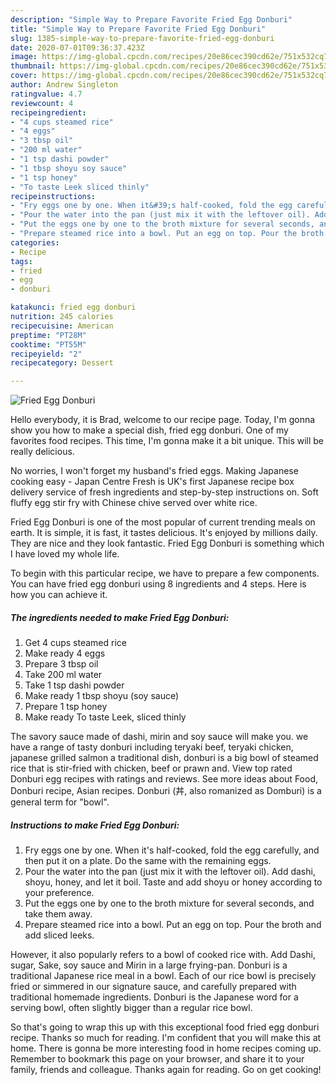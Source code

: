 ```yaml
---
description: "Simple Way to Prepare Favorite Fried Egg Donburi"
title: "Simple Way to Prepare Favorite Fried Egg Donburi"
slug: 1385-simple-way-to-prepare-favorite-fried-egg-donburi
date: 2020-07-01T09:36:37.423Z
image: https://img-global.cpcdn.com/recipes/20e86cec390cd62e/751x532cq70/fried-egg-donburi-recipe-main-photo.jpg
thumbnail: https://img-global.cpcdn.com/recipes/20e86cec390cd62e/751x532cq70/fried-egg-donburi-recipe-main-photo.jpg
cover: https://img-global.cpcdn.com/recipes/20e86cec390cd62e/751x532cq70/fried-egg-donburi-recipe-main-photo.jpg
author: Andrew Singleton
ratingvalue: 4.7
reviewcount: 4
recipeingredient:
- "4 cups steamed rice"
- "4 eggs"
- "3 tbsp oil"
- "200 ml water"
- "1 tsp dashi powder"
- "1 tbsp shoyu soy sauce"
- "1 tsp honey"
- "To taste Leek sliced thinly"
recipeinstructions:
- "Fry eggs one by one. When it&#39;s half-cooked, fold the egg carefully, and then put it on a plate. Do the same with the remaining eggs."
- "Pour the water into the pan (just mix it with the leftover oil). Add dashi, shoyu, honey, and let it boil. Taste and add shoyu or honey according to your preference."
- "Put the eggs one by one to the broth mixture for several seconds, and take them away."
- "Prepare steamed rice into a bowl. Put an egg on top. Pour the broth and add sliced leeks."
categories:
- Recipe
tags:
- fried
- egg
- donburi

katakunci: fried egg donburi 
nutrition: 245 calories
recipecuisine: American
preptime: "PT28M"
cooktime: "PT55M"
recipeyield: "2"
recipecategory: Dessert

---
```



![Fried Egg Donburi](https://img-global.cpcdn.com/recipes/20e86cec390cd62e/751x532cq70/fried-egg-donburi-recipe-main-photo.jpg)

Hello everybody, it is Brad, welcome to our recipe page. Today, I'm gonna show you how to make a special dish, fried egg donburi. One of my favorites food recipes. This time, I'm gonna make it a bit unique. This will be really delicious.

No worries, I won&#39;t forget my husband&#39;s fried eggs. Making Japanese cooking easy - Japan Centre Fresh is UK&#39;s first Japanese recipe box delivery service of fresh ingredients and step-by-step instructions on. Soft fluffy egg stir fry with Chinese chive served over white rice.

Fried Egg Donburi is one of the most popular of current trending meals on earth. It is simple, it is fast, it tastes delicious. It's enjoyed by millions daily. They are nice and they look fantastic. Fried Egg Donburi is something which I have loved my whole life.


To begin with this particular recipe, we have to prepare a few components. You can have fried egg donburi using 8 ingredients and 4 steps. Here is how you can achieve it.

<!--inarticleads1-->

##### The ingredients needed to make Fried Egg Donburi:

1. Get 4 cups steamed rice
1. Make ready 4 eggs
1. Prepare 3 tbsp oil
1. Take 200 ml water
1. Take 1 tsp dashi powder
1. Make ready 1 tbsp shoyu (soy sauce)
1. Prepare 1 tsp honey
1. Make ready To taste Leek, sliced thinly


The savory sauce made of dashi, mirin and soy sauce will make you. we have a range of tasty donburi including teryaki beef, teryaki chicken, japanese grilled salmon a traditional dish, donburi is a big bowl of steamed rice that is stir-fried with chicken, beef or prawn and. View top rated Donburi egg recipes with ratings and reviews. See more ideas about Food, Donburi recipe, Asian recipes. Donburi (丼, also romanized as Domburi) is a general term for &#34;bowl&#34;. 

<!--inarticleads2-->

##### Instructions to make Fried Egg Donburi:

1. Fry eggs one by one. When it&#39;s half-cooked, fold the egg carefully, and then put it on a plate. Do the same with the remaining eggs.
1. Pour the water into the pan (just mix it with the leftover oil). Add dashi, shoyu, honey, and let it boil. Taste and add shoyu or honey according to your preference.
1. Put the eggs one by one to the broth mixture for several seconds, and take them away.
1. Prepare steamed rice into a bowl. Put an egg on top. Pour the broth and add sliced leeks.


However, it also popularly refers to a bowl of cooked rice with. Add Dashi, sugar, Sake, soy sauce and Mirin in a large frying-pan. Donburi is a traditional Japanese rice meal in a bowl. Each of our rice bowl is precisely fried or simmered in our signature sauce, and carefully prepared with traditional homemade ingredients. Donburi is the Japanese word for a serving bowl, often slightly bigger than a regular rice bowl. 

So that's going to wrap this up with this exceptional food fried egg donburi recipe. Thanks so much for reading. I'm confident that you will make this at home. There is gonna be more interesting food in home recipes coming up. Remember to bookmark this page on your browser, and share it to your family, friends and colleague. Thanks again for reading. Go on get cooking!
